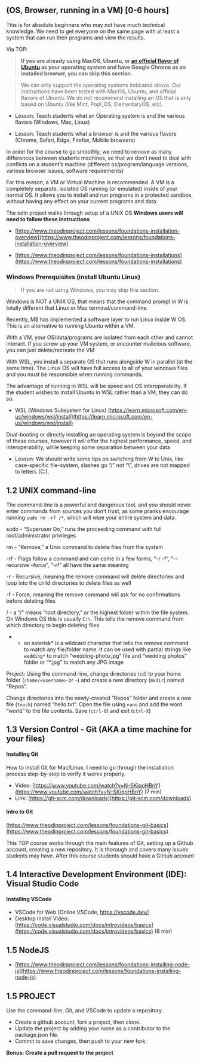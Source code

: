 ## (OS, Browser, running in a VM) [0-6 hours]

This is for absolute beginners who may not have much technical knowledge. We need to get everyone on the same page with at least a system that can run their programs and view the results.



Via TOP:

> **If you are already using MacOS, Ubuntu, or [an official flavor of Ubuntu](https://wiki.ubuntu.com/UbuntuFlavors) as your operating system and have Google Chrome as an installed browser, you can skip this section.**

> We can only support the operating systems indicated above. Our instructions have been tested with MacOS, Ubuntu, and official flavors of Ubuntu. We do not recommend installing an OS that is only based on Ubuntu (like Mint, Pop!_OS, ElementaryOS, etc). 
  

-   Lesson: Teach students what an Operating system is and the various flavors (Windows, Mac, Linux)
    
-   Lesson: Teach students what a browser is and the various flavors (Chrome, Safari, Edge, Firefox, Mobile browsers)
    

  

In order for the course to go smoothly, we need to remove as many differences between students machines, so that we don’t need to deal with conflicts on a student’s machine (different os/program/language versions, various browser issues, software requirements)

  

For this reason, a VM or Virtual Machine is recommended. A VM is a completely separate, isolated OS running (or emulated) inside of your normal OS. It allows you to install and run programs in a protected sandbox, without having any effect on your current programs and data.

The odin project walks through setup of a UNIX OS **Windows users will need to follow these instructions**  

-   [https://www.theodinproject.com/lessons/foundations-installation-overview](https://www.theodinproject.com/lessons/foundations-installation-overview)
    

-   [https://www.theodinproject.com/lessons/foundations-installations](https://www.theodinproject.com/lessons/foundations-installations)
    

  

### Windows Prerequisites (install Ubuntu Linux)

> If you are not using Windows, you may skip this section.

Windows is NOT a UNIX OS, that means that the command prompt in W is totally different that Linux or Mac terminal/command-line.

  

Recently, M$ has implemented a software layer to run Linux inside W OS. This is an alternative to running Ubuntu within a VM. 

  

With a VM, your OS/data/programs are isolated from each other and cannot interact. If you screw up your VM system, or encounter malicious software, you can just delete/recreate the VM

  

With WSL, you install a separate OS that runs alongside W in parallel (at the same time). The Linux OS will have full access to all of your windows files and you must be responsible when running commands.

  

The advantage of running in WSL will be speed and OS interoperability. If the student wishes to install Ubuntu in WSL rather than a VM, they can do so.

-   WSL (Windows Subsystem for Linux) [https://learn.microsoft.com/en-us/windows/wsl/install](https://learn.microsoft.com/en-us/windows/wsl/install)
    

  

Dual-booting or directly installing an operating system is beyond the scope of these courses, however it will offer the highest performance, speed, and interoperability, while keeping some separation between your data

  

-   Lesson: We should write some tips on switching from W to Unix, like case-specific file-system, slashes go “/” not “\”, drives are not mapped to letters (C:\), 
    

  

## 1.2 UNIX command-line

The command-line is a powerful and dangerous tool, and you should never enter commands from sources you don’t trust, as some pranks encourage running `sudo rm -rf /*`, which will wipe your entire system and data.

sudo - “Superuser Do,” runs the proceeding command with full root/administrator privileges

rm - “Remove,” a Unix command to delete files from the system

-rf - Flags follow a command and can come in a few forms, “-r -f”, “--recursive –force”, “-rf” all have the same meaning

-r - Recursive, meaning the remove command will delete directories and loop into the child directories to delete files as well

-f - Force, meaning the remove command will ask for no confirmations before deleting files

/ - a “/” means “root directory,” or the highest folder within the file system. On Windows OS this is usually `C:\`. This tells the remove command from which directory to begin deleting files

* - an asterisk* is a wildcard character that tells the remove command to match any file/folder name. It can be used with partial strings like `wedding*` to match “wedding-photo.jpg” file and “wedding photos” folder or “*.jpg” to match any JPG image

  

Project: Using the command-line, change directories (`cd`) to your home folder (`/home/<username>` or `~`) and create a new directory (`mkdir`) named “Repos”.

  

Change directories into the newly-created “Repos” folder and create a new file (`touch`) named “hello.txt”. Open the file using `nano` and add the word “world” to the file contents. Save (`ctrl-O`) and exit (`ctrl-X`)

  
  

## 1.3 Version Control - Git (AKA a time machine for your files)

#### Installing Git
How to install Git for Mac/Linux. I need to go through the installation process step-by-step to verify it works properly.

-   Video: [https://www.youtube.com/watch?v=N-SKiqoHBnY](https://www.youtube.com/watch?v=N-SKiqoHBnY) (7 min)
-   Link: [https://git-scm.com/downloads](https://git-scm.com/downloads)

#### Intro to Git
[https://www.theodinproject.com/lessons/foundations-git-basics](https://www.theodinproject.com/lessons/foundations-git-basics)

This TOP course works through the main features of Git, setting up a Github account, creating a new repository. It is thorough and covers many issues students may have. After this course students should have a Github account


## 1.4 Interactive Development Environment (IDE): Visual Studio Code

#### Installing VSCode

-   VSCode for Web (Online VSCode, https://vscode.dev/)
-   Desktop Install Video: [https://code.visualstudio.com/docs/introvideos/basics](https://code.visualstudio.com/docs/introvideos/basics) (8 min)  


## 1.5 NodeJS 
- [https://www.theodinproject.com/lessons/foundations-installing-node-js](https://www.theodinproject.com/lessons/foundations-installing-node-js)


## 1.5 PROJECT

Use the command-line, Git, and VSCode to update a repository.

- Create a github account, fork a project, then clone.
- Update the project by adding your name as a contributor to the package.json file.
- Commit to save changes, then push to your new fork.

**Bonus: Create a pull request to the project**